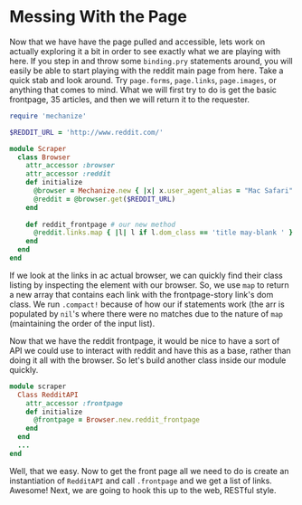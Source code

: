 # Messing With the Page

Now that we have have the page pulled and accessible, lets work on actually exploring it a bit in
order to see exactly what we are playing with here. If you step in and throw some `binding.pry`
statements around, you will easily be able to start playing with the reddit main page from here. 
Take a quick stab and look around. Try `page.forms`, `page.links`, `page.images`, or anything
that comes to mind. What we will first try to do is get the basic frontpage, 35 articles, and then
we will return it to the requester.

```RUBY
require 'mechanize'

$REDDIT_URL = 'http://www.reddit.com/'

module Scraper 
  class Browser 
    attr_accessor :browser
    attr_accessor :reddit
    def initialize
      @browser = Mechanize.new { |x| x.user_agent_alias = "Mac Safari" }
      @reddit = @browser.get($REDDIT_URL)
    end
    
    def reddit_frontpage # our new method
      @reddit.links.map { |l| l if l.dom_class == 'title may-blank ' }.compact!
    end
  end
end

```

If we look at the links in ac actual browser, we can quickly find their class listing by inspecting the element with our
browser. So, we use `map` to return a new array that contains each link with the frontpage-story link's dom class. We run
`.compact!` because of how our if statements work (the arr is populated by `nil`'s where there were no matches due to
the nature of `map` (maintaining the order of the input list).

Now that we have the reddit frontpage, it would be nice to have a sort of API we could use to interact with reddit and 
have this as a base, rather than doing it all with the browser. So let's build another class inside our module quickly.


```RUBY
module scraper
  Class RedditAPI
    attr_accessor :frontpage
    def initialize
      @frontpage = Browser.new.reddit_frontpage
    end
  end
  ...
end
```

Well, that we easy. Now to get the front page all we need to do is create an instantiation of `RedditAPI` and call `.frontpage` and we get a list of links. Awesome! Next, we are going to hook this up to the web, RESTful style.

